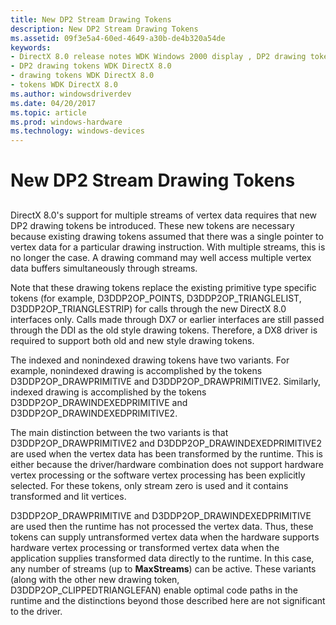 ```yaml
---
title: New DP2 Stream Drawing Tokens
description: New DP2 Stream Drawing Tokens
ms.assetid: 09f3e5a4-60ed-4649-a30b-de4b320a54de
keywords:
- DirectX 8.0 release notes WDK Windows 2000 display , DP2 drawing tokens
- DP2 drawing tokens WDK DirectX 8.0
- drawing tokens WDK DirectX 8.0
- tokens WDK DirectX 8.0
ms.author: windowsdriverdev
ms.date: 04/20/2017
ms.topic: article
ms.prod: windows-hardware
ms.technology: windows-devices
---
```


# New DP2 Stream Drawing Tokens


## <span id="ddk_new_dp2_stream_drawing_tokens_gg"></span><span id="DDK_NEW_DP2_STREAM_DRAWING_TOKENS_GG"></span>


DirectX 8.0's support for multiple streams of vertex data requires that new DP2 drawing tokens be introduced. These new tokens are necessary because existing drawing tokens assumed that there was a single pointer to vertex data for a particular drawing instruction. With multiple streams, this is no longer the case. A drawing command may well access multiple vertex data buffers simultaneously through streams.

Note that these drawing tokens replace the existing primitive type specific tokens (for example, D3DDP2OP\_POINTS, D3DDP2OP\_TRIANGLELIST, D3DDP2OP\_TRIANGLESTRIP) for calls through the new DirectX 8.0 interfaces only. Calls made through DX7 or earlier interfaces are still passed through the DDI as the old style drawing tokens. Therefore, a DX8 driver is required to support both old and new style drawing tokens.

The indexed and nonindexed drawing tokens have two variants. For example, nonindexed drawing is accomplished by the tokens D3DDP2OP\_DRAWPRIMITIVE and D3DDP2OP\_DRAWPRIMITIVE2. Similarly, indexed drawing is accomplished by the tokens D3DDP2OP\_DRAWINDEXEDPRIMITIVE and D3DDP2OP\_DRAWINDEXEDPRIMITIVE2.

The main distinction between the two variants is that D3DDP2OP\_DRAWPRIMITIVE2 and D3DDP2OP\_DRAWINDEXEDPRIMITIVE2 are used when the vertex data has been transformed by the runtime. This is either because the driver/hardware combination does not support hardware vertex processing or the software vertex processing has been explicitly selected. For these tokens, only stream zero is used and it contains transformed and lit vertices.

D3DDP2OP\_DRAWPRIMITIVE and D3DDP2OP\_DRAWINDEXEDPRIMITIVE are used then the runtime has not processed the vertex data. Thus, these tokens can supply untransformed vertex data when the hardware supports hardware vertex processing or transformed vertex data when the application supplies transformed data directly to the runtime. In this case, any number of streams (up to **MaxStreams**) can be active. These variants (along with the other new drawing token, D3DDP2OP\_CLIPPEDTRIANGLEFAN) enable optimal code paths in the runtime and the distinctions beyond those described here are not significant to the driver.

 

 





